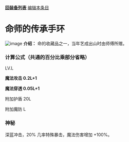 [**回装备列表**](index.md)   [编辑本条目](https://github.com/GuguTown/Wiki/edit/main/equip/命师的传承手环.md)
# 命师的传承手环
![image](https://user-images.githubusercontent.com/35645329/193947013-e4482948-9e51-429c-b249-db04b1ac003e.png) **介绍：** 命的收藏品之一，当年艺成出山时由师傅所赠。    
### 计算公式（共通的百分比乘部分省略）
LV.L   

**魔法攻击 0.2L+1**   

**魔法穿透 0.05L+1**   

附加护盾 20L   

附加魔防 L   

### 神秘
深蓝冲击，20% 几率特殊暴击，魔法伤害增加 +100%。
